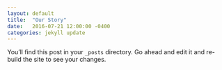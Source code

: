 ```yaml
---
layout: default
title:  "Our Story"
date:   2016-07-21 12:00:00 -0400
categories: jekyll update
---
```

You’ll find this post in your `_posts` directory. Go ahead and edit it and re-build the site to see your changes.
